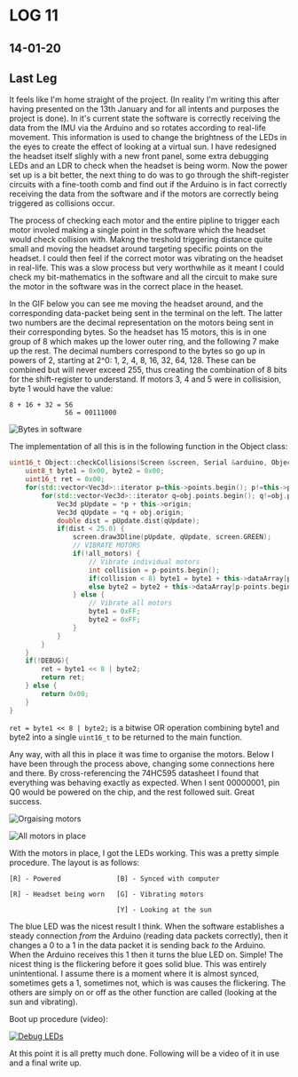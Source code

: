 # LOG 11
## 14-01-20

## Last Leg

It feels like I'm home straight of the project. (In reality I'm writing this after having presented on the 13th January and for all intents and purposes the project is done). In it's current state the software is correctly receiving the data from the IMU via the Arduino and so rotates according to real-life movement. This information is used to change the brightness of the LEDs in the eyes to create the effect of looking at a virtual sun. I have redesigned the headset itself slighly with a new front panel, some extra debugging LEDs and an LDR to check when the headset is being worm. Now the power set up is a bit better, the next thing to do was to go through the shift-register circuits with a fine-tooth comb and find out if the Arduino is in fact correctly receiving the data from the software and if the motors are correctly being triggered as collisions occur.

The process of checking each motor and the entire pipline to trigger each motor involed making a single point in the software which the headset would check collision with. Makng the treshold triggering distance quite small and moving the headset around targeting specific points on the headset. I could then feel if the correct motor was vibrating on the headset in real-life. This was a slow process but very worthwhile as it meant I could check my bit-mathematics in the software and all the circuit to make sure the motor in the software was in the correct place in the heaset.

In the GIF below you can see me moving the headset around, and the corresponding data-packet being sent in the terminal on the left. The latter two numbers are the decimal representation on the motors being sent in their corresponding bytes. So the headset has 15 motors, this is in one group of 8 which makes up the lower outer ring, and the following 7 make up the rest. The decimal numbers correspond to the bytes so go up in powers of 2, starting at 2^0: 1, 2, 4, 8, 16, 32, 64, 128. These can be combined but will never exceed 255, thus creating the combination of 8 bits for the shift-register to understand. If motors 3, 4 and 5 were in collisision, byte 1 would have the value:

```
8 + 16 + 32 = 56
              56 = 00111000
```

![Bytes in software](https://media.giphy.com/media/J2ykr9nHncV9tTq4sT/source.gif)

The implementation of all this is in the following function in the Object class:

```c++
uint16_t Object::checkCollisions(Screen &screen, Serial &arduino, Object &obj, bool DEBUG, bool all_motors){
    uint8_t byte1 = 0x00, byte2 = 0x00;
    uint16_t ret = 0x00;
    for(std::vector<Vec3d>::iterator p=this->points.begin(); p!=this->points.end(); ++p){
        for(std::vector<Vec3d>::iterator q=obj.points.begin(); q!=obj.points.end(); ++q){
            Vec3d pUpdate = *p + this->origin;
            Vec3d qUpdate = *q + obj.origin;
            double dist = pUpdate.dist(qUpdate);
            if(dist < 25.0) {
                screen.draw3Dline(pUpdate, qUpdate, screen.GREEN);
                // VIBRATE MOTORS
                if(!all_motors) {
                    // Vibrate individual motors
                    int collision = p-points.begin();
                    if(collision < 8) byte1 = byte1 + this->dataArray[p-points.begin()];
                    else byte2 = byte2 + this->dataArray[p-points.begin() - 8];
                } else {
                    // Vibrate all motors
                    byte1 = 0xFF;
                    byte2 = 0xFF;
                }
            }
        }
    }
    if(!DEBUG){
        ret = byte1 << 8 | byte2;
        return ret;
    } else {
        return 0x00;
    }
}
```

`ret = byte1 << 8 | byte2;` is a bitwise OR operation combining byte1 and byte2 into a single `uint16_t` to be returned to the main function.

Any way, with all this in place it was time to organise the motors. Below I have been through the process above, changing some connections here and there. By cross-referencing the 74HC595 datasheet I found that everything was behaving exactly as expected. When I sent 00000001, pin Q0 would be powered on the chip, and the rest followed suit. Great success.

![Orgaising motors](https://live.staticflickr.com/65535/49376050776_2430a12b7b_c.jpg)

![All motors in place](https://live.staticflickr.com/65535/49375596658_ddc5ddbb95_c.jpg)

With the motors in place, I got the LEDs working. This was a pretty simple procedure. The layout is as follows:

```
[R] - Powered              [B] - Synced with computer
                           
[R] - Headset being worn   [G] - Vibrating motors

                           [Y] - Looking at the sun
```

The blue LED was the nicest result I think. When the software establishes a steady connection _from_ the Arduino (reading data packets correctly), then it changes a 0 to a 1 in the data packet it is sending back _to_ the Arduino. When the Arduino receives this 1 then it turns the blue LED on. Simple! The nicest thing is the flickering before it goes solid blue. This was entirely unintentional. I assume there is a moment where it is almost synced, sometimes gets a 1, sometimes not, which is was causes the flickering. The others are simply on or off as the other function are called (looking at the sun and vibrating).

Boot up procedure (video):

[![Debug LEDs](https://img.youtube.com/vi/bde3U64I64c/0.jpg)](https://www.youtube.com/watch?v=bde3U64I64c)

At this point it is all pretty much done. Following will be a video of it in use and a final write up.
